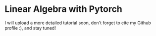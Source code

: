 # Linear Algebra with Pytorch
I will upload a more detailed tutorial soon, don't forget to cite my Github profile :), and stay tuned!
